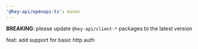 ```yaml
---
'@hey-api/openapi-ts': minor
---
```


**BREAKING**: please update `@hey-api/client-*` packages to the latest version

feat: add support for basic http auth
